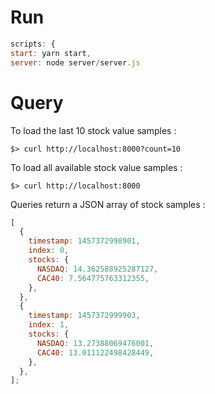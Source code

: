 # Run

```javascript
scripts: {
start: yarn start,
server: node server/server.js
```

# Query

To load the last 10 stock value samples :

```console
$> curl http://localhost:8000?count=10
```

To load all available stock value samples :

```console
$> curl http://localhost:8000
```

Queries return a JSON array of stock samples :

```javascript
[
  {
    timestamp: 1457372998901,
    index: 0,
    stocks: {
      NASDAQ: 14.362588925287127,
      CAC40: 7.564775763312355,
    },
  },
  {
    timestamp: 1457372999903,
    index: 1,
    stocks: {
      NASDAQ: 13.27388069476001,
      CAC40: 13.011122498428449,
    },
  },
];
```
